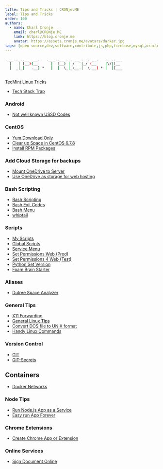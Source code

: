 ```yaml
---
title: Tips and Tricks | CRONje.ME
label: Tips and Tricks
order: 100
authors:
  - name: Charl Cronje
    email: charl@CRONje.ME
    link: https://blog.cronje.me
    avatar: https://assets.cronje.me/avatars/darker.jpg
tags: [open source,dev,software,contribute,js,php,firebase,mysql,oracle,log]
---
```

<script type="text/javascript">(function(w,s){var e=document.createElement("script");e.type="text/javascript";e.async=true;e.src="https://cdn.pagesense.io/js/webally/f2527eebee974243853bcd47b32631f4.js";var x=document.getElementsByTagName("script")[0];x.parentNode.insertBefore(e,x);})(window,"script");</script>

```sh
.___.._..__  __.   .___..__ ._. __ .  . __.   .  ..___
  |   | [__)(__      |  [__) | /  `|_/ (__    |\/|[__ 
  |  _|_|   .__) *   |  |  \_|_\__.|  \.__) * |  |[___
                                                      
```

[TecMint Linux Tricks](https://www.tecmint.com/tag/linux-tricks/)

- [Tech Stack Trap](trap.md)

### Android

- [Not well known USSD Codes](ussdCodes.md)

### CentOS

- [Yum Download Only](yumDownloadOny.md)
- [Clear up Space in CentOS 6,7,8](clearSpace.md)
- [Install RPM Packages](installRps.md)

### Add Cloud Storage for backups

- [Mount OneDrive to Server](mountOneDrive.md)
- [Use OneDrive as storage for web hosting](oneDriveWebSpace.md)

### Bash Scripting

- [Bash Scripting](bash.md)
- [Bash Exit Codes](exitCodes.md)
- [Bash Menu](menu.md)
- [whiptail](whiptail.md)

### Scripts

- [My Scripts](scripts/README.md)
- [Global Scripts](scripts/globalScripts.md)
- [Service Menu](scripts/serviceMenu.md)
- [Set Permissions Web (Prod)](scripts/fixWebPermisions.md)
- [Set Permissions 4 Web (Test)](scripts/set4web.md)
- [Python Set Version](scripts/pythonSetVersion.md)
- [Foam Brain Starter](scripts/foamStarter.md)
 
### Aliases

- [Dutree Space Analyzer](dutree.md)

### General Tips

- [X11 Forwarding](x11forwarding.md)
- [General Linux Tips](linuxTips.md)
- [Convert DOS file to UNIX format](dos2unix.md)
- [Handy Linux Commands](handyCommands.md)

### Version Control

- [GIT](git.md)
- [GiT-Secrets](gitSecrets.md)

## Containers

- [Docker Networks](dockerNetworks.md)

### Node Tips

- [Run Node.js App as a Service](nodeAppAsService.md)
- [Easy run App Forever](forever.md)

### Chrome Extensions

- [Create Chrome App or Extension](chromeAppsAndExt.md)

### Online Services

- [Sign Document Online](signOnline.md)
